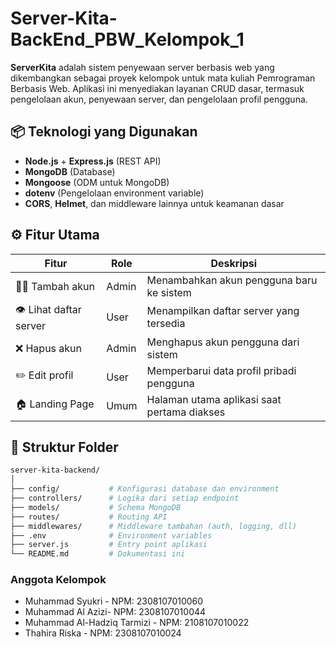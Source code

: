 # Server-Kita-BackEnd_PBW_Kelompok_1

**ServerKita** adalah sistem penyewaan server berbasis web yang dikembangkan sebagai proyek kelompok untuk mata kuliah Pemrograman Berbasis Web. Aplikasi ini menyediakan layanan CRUD dasar, termasuk pengelolaan akun, penyewaan server, dan pengelolaan profil pengguna.

## 📦 Teknologi yang Digunakan

- **Node.js** + **Express.js** (REST API)
- **MongoDB** (Database)
- **Mongoose** (ODM untuk MongoDB)
- **dotenv** (Pengelolaan environment variable)
- **CORS**, **Helmet**, dan middleware lainnya untuk keamanan dasar

## ⚙️ Fitur Utama

| Fitur | Role | Deskripsi |
|-------|------|-----------|
| 🧑‍💼 Tambah akun | Admin | Menambahkan akun pengguna baru ke sistem |
| 👁️ Lihat daftar server | User | Menampilkan daftar server yang tersedia |
| ❌ Hapus akun | Admin | Menghapus akun pengguna dari sistem |
| ✏️ Edit profil | User | Memperbarui data profil pribadi pengguna |
| 🏠 Landing Page | Umum | Halaman utama aplikasi saat pertama diakses |

## 📁 Struktur Folder

```bash
server-kita-backend/
│
├── config/           # Konfigurasi database dan environment
├── controllers/      # Logika dari setiap endpoint
├── models/           # Schema MongoDB
├── routes/           # Routing API
├── middlewares/      # Middleware tambahan (auth, logging, dll)
├── .env              # Environment variables
├── server.js         # Entry point aplikasi
└── README.md         # Dokumentasi ini
```

### Anggota Kelompok
- Muhammad Syukri - NPM: 2308107010060
- Muhammad Al Azizi- NPM: 2308107010044
- Muhammad Al-Hadziq Tarmizi - NPM: 2108107010022
- Thahira Riska - NPM: 2308107010024

